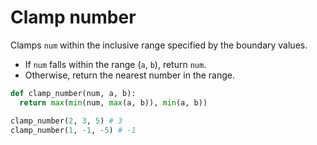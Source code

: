 # Clamp number

Clamps `num` within the inclusive range specified by the boundary values.

* If `num` falls within the range (`a`, `b`), return `num`.
* Otherwise, return the nearest number in the range.

```py
def clamp_number(num, a, b):
  return max(min(num, max(a, b)), min(a, b))
```

```py
clamp_number(2, 3, 5) # 3
clamp_number(1, -1, -5) # -1
```
